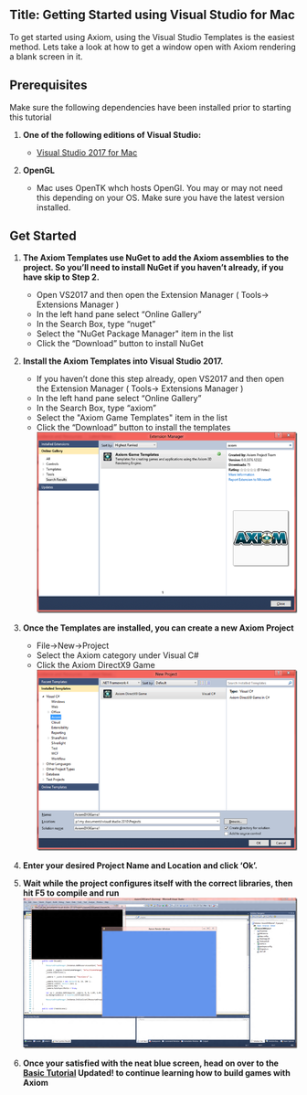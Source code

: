 Title: Getting Started using Visual Studio for Mac
---
To get started using Axiom, using the Visual Studio Templates is the easiest method. Lets take a look at how to get a window open with Axiom rendering a blank screen in it.

## Prerequisites

Make sure the following dependencies have been installed prior to starting this tutorial

1. **One of the following editions of Visual Studio:**
    * [Visual Studio 2017 for Mac](https://visualstudio.microsoft.com/vs/mac/)

2. **OpenGL**
    * Mac uses OpenTK whch hosts OpenGl. You may or may not need this depending on your OS. Make sure you have the latest version installed.

## Get Started

1. **The Axiom Templates use NuGet to add the Axiom assemblies to the project. So you’ll need to install NuGet if you haven’t already, if you have skip to Step 2.**
    * Open VS2017 and then open the Extension Manager ( Tools-> Extensions Manager )
    * In the left hand pane select “Online Gallery”
    * In the Search Box, type “nuget”
    * Select the "NuGet Package Manager" item in the list
    * Click the “Download” button to install NuGet
2. **Install the Axiom Templates into Visual Studio 2017.**
    * If you haven’t done this step already, open VS2017 and then open the Extension Manager ( Tools-> Extensions Manager )
    * In the left hand pane select “Online Gallery”
    * In the Search Box, type “axiom”
    * Select the "Axiom Game Templates" item in the list
    * Click the “Download” button to install the templates
    ![Visual Studio Extension Manager](/assets/img/getting-started/VS2010_ExtensionManager.png)
3. **Once the Templates are installed, you can create a new Axiom Project**
    * File->New->Project
    * Select the Axiom category under Visual C#
    * Click the Axiom DirectX9 Game
    ![Visual Studio Extension Manager](/assets/img/getting-started/VS2010_NewProject.png)

4. **Enter your desired Project Name and Location and click ‘Ok’.**
5. **Wait while the project configures itself with the correct libraries, then hit F5 to compile and run**
        ![Visual Studio Extension Manager](/assets/img/getting-started/VS2010_RunProject.png)

6. **Once your satisfied with the neat blue screen, head on over to the [Basic Tutorial](/docs/tutorials) Updated! to continue learning how to build games with Axiom**
